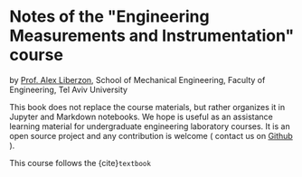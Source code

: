 # Notes of the "Engineering Measurements and Instrumentation" course

by [Prof. Alex Liberzon](https://turbulencelab.sites.tau.ac.il), School of Mechanical Engineering, Faculty of Engineering, Tel Aviv University

<!-- This is a small sample book to give you a feel for how book content is
structured.
It shows off a few of the major file types, as well as some sample content.
It does not go in-depth into any particular topic - check out [the Jupyter Book documentation](https://jupyterbook.org) for more information.
 -->
 
This book does not replace the course materials, but rather organizes it in Jupyter and Markdown notebooks. We hope is useful as an assistance learning material for undergraduate engineering laboratory courses. It is an open source project and any contribution is welcome ( contact us on [Github](https://github.com/alexlib) ).
 
This course follows the {cite}`textbook`


```{tableofcontents}
```


```{bibliography}
```